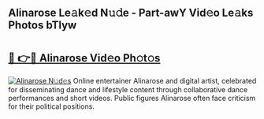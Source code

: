 ## Alinarose Le𝚊k𝚎d N𝚞𝚍e - Part-awY Vid𝚎o Le𝚊ks Photos bTlyw

# <h2><a href="http://fbdthc.evod.top/?m=Alinarose">🔗 👉🔴 Alinarose Vid𝚎o Ph𝚘t𝚘s</a></h2>

[![Alinarose N𝚞d𝚎s](https://i.imgur.com/8V9OHl7.gif)](http://fbdthc.evod.top/?m=Alinarose)
Online entertainer Alinarose and digital artist, celebrated for disseminating dance and lifestyle content through collaborative dance performances and short videos. Public figures Alinarose often face criticism for their political positions. 
